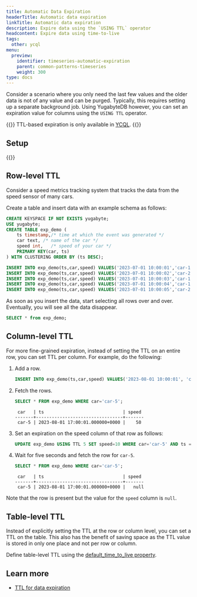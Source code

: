 ```yaml
---
title: Automatic Data Expiration
headerTitle: Automatic data expiration
linkTitle: Automatic data expiration
description: Expire data using the `USING TTL` operator
headcontent: Expire data using time-to-live
tags:
  other: ycql
menu:
  preview:
    identifier: timeseries-automatic-expiration
    parent: common-patterns-timeseries
    weight: 300
type: docs
---
```


Consider a scenario where you only need the last few values and the older data is not of any value and can be purged. Typically, this requires setting up a separate background job. Using YugabyteDB however, you can set an expiration value for columns using the `USING TTL` operator.

{{<note title="Note">}}
TTL-based expiration is only available in [YCQL](/{{<version>}}/api/ycql/).
{{</note>}}

## Setup

{{<cluster-setup-tabs-new>}}

## Row-level TTL

Consider a speed metrics tracking system that tracks the data from the speed sensor of many cars.

Create a table and insert data with an example schema as follows:

```sql
CREATE KEYSPACE IF NOT EXISTS yugabyte;
USE yugabyte;
CREATE TABLE exp_demo (
    ts timestamp,/* time at which the event was generated */
    car text, /* name of the car */
    speed int,   /* speed of your car */
    PRIMARY KEY(car, ts)
) WITH CLUSTERING ORDER BY (ts DESC);
```

```sql
INSERT INTO exp_demo(ts,car,speed) VALUES('2023-07-01 10:00:01','car-1',50) USING TTL 10;
INSERT INTO exp_demo(ts,car,speed) VALUES('2023-07-01 10:00:02','car-2',25) USING TTL 15;
INSERT INTO exp_demo(ts,car,speed) VALUES('2023-07-01 10:00:03','car-1',39) USING TTL 15;
INSERT INTO exp_demo(ts,car,speed) VALUES('2023-07-01 10:00:04','car-1',49) USING TTL 20;
INSERT INTO exp_demo(ts,car,speed) VALUES('2023-07-01 10:00:05','car-2', 3) USING TTL 25;
```

As soon as you insert the data, start selecting all rows over and over. Eventually, you will see all the data disappear.

```sql
SELECT * from exp_demo;
```

## Column-level TTL

For more fine-grained expiration, instead of setting the TTL on an entire row, you can set TTL per column. For example, do the following:

1. Add a row.

    ```sql
    INSERT INTO exp_demo(ts,car,speed) VALUES('2023-08-01 10:00:01', 'car-5', 50);
    ```

1. Fetch the rows.

    ```sql
    SELECT * FROM exp_demo WHERE car='car-5';
    ```

    ```output
     car   | ts                              | speed
    -------+---------------------------------+-------
     car-5 | 2023-08-01 17:00:01.000000+0000 |    50
    ```

1. Set an expiration on the speed column of that row as follows:

    ```sql
    UPDATE exp_demo USING TTL 5 SET speed=10 WHERE car='car-5' AND ts ='2023-08-01 10:00:01';
    ```

1. Wait for five seconds and fetch the row for `car-5`.

    ```sql
    SELECT * FROM exp_demo WHERE car='car-5';
    ```

    ```output
     car   | ts                              | speed
    -------+---------------------------------+-------
     car-5 | 2023-08-01 17:00:01.000000+0000 |   null
    ```

Note that the row is present but the value for the `speed` column is `null`.

## Table-level TTL

Instead of explicitly setting the TTL at the row or column level, you can set a TTL on the table. This also has the benefit of saving space as the TTL value is stored in only one place and not per row or column.

Define table-level TTL using the [default_time_to_live property](/{{<version>}}/api/ycql/ddl_create_table/#table-properties-1).

## Learn more

- [TTL for data expiration](/{{<version>}}/develop/learn/ttl-data-expiration-ycql/)

